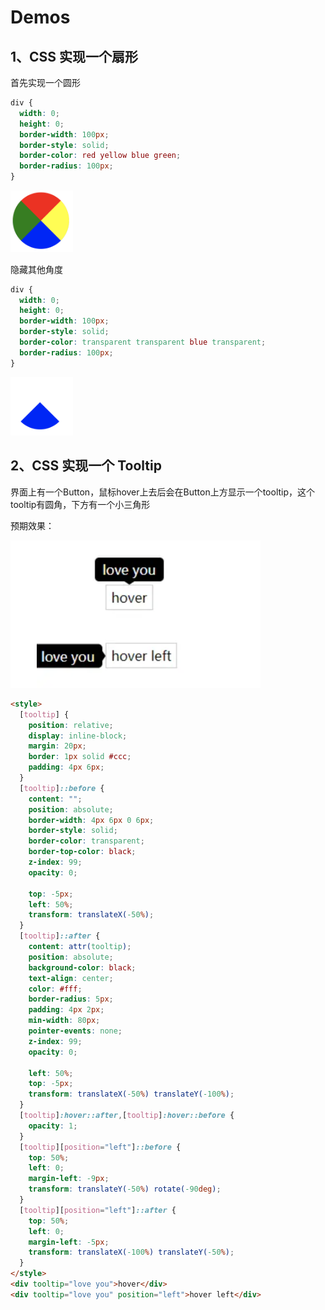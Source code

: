 # Demos

## 1、CSS 实现一个扇形

首先实现一个圆形

``` css
div {
  width: 0;
  height: 0;
  border-width: 100px;
  border-style: solid;
  border-color: red yellow blue green;
  border-radius: 100px;
}
```

<img src="https://raw.githubusercontent.com/Amyas/picgo-bed/master/amyas.github.io/htmlcss2022-03-15-16-29-33.png" width="100px" />

隐藏其他角度

``` css
div {
  width: 0;
  height: 0;
  border-width: 100px;
  border-style: solid;
  border-color: transparent transparent blue transparent;
  border-radius: 100px;
}
```

<img src="https://raw.githubusercontent.com/Amyas/picgo-bed/master/amyas.github.io/htmlcss2022-03-15-16-32-01.png" width="100px" />





## 2、CSS 实现一个 Tooltip

界面上有一个Button，鼠标hover上去后会在Button上方显示一个tooltip，这个tooltip有圆角，下方有一个小三角形

预期效果：

<img src="https://raw.githubusercontent.com/Amyas/picgo-bed/master/amyas.github.io/htmlcss2022-03-16-14-58-22.png" alt="htmlcss2022-03-16-14-58-22" width="400px" height="" />

``` html
<style>
  [tooltip] {
    position: relative;
    display: inline-block;
    margin: 20px;
    border: 1px solid #ccc;
    padding: 4px 6px;
  }
  [tooltip]::before {
    content: "";
    position: absolute;
    border-width: 4px 6px 0 6px;
    border-style: solid;
    border-color: transparent;
    border-top-color: black;
    z-index: 99;
    opacity: 0;

    top: -5px;
    left: 50%;
    transform: translateX(-50%);
  }
  [tooltip]::after {
    content: attr(tooltip);
    position: absolute;
    background-color: black;
    text-align: center;
    color: #fff;
    border-radius: 5px;
    padding: 4px 2px;
    min-width: 80px;
    pointer-events: none;
    z-index: 99;
    opacity: 0;

    left: 50%;
    top: -5px;
    transform: translateX(-50%) translateY(-100%);
  }
  [tooltip]:hover::after,[tooltip]:hover::before {
    opacity: 1;
  }
  [tooltip][position="left"]::before {
    top: 50%;
    left: 0;
    margin-left: -9px;
    transform: translateY(-50%) rotate(-90deg);
  }
  [tooltip][position="left"]::after {
    top: 50%;
    left: 0;
    margin-left: -5px;
    transform: translateX(-100%) translateY(-50%);
  }
</style>
<div tooltip="love you">hover</div>
<div tooltip="love you" position="left">hover left</div>
```